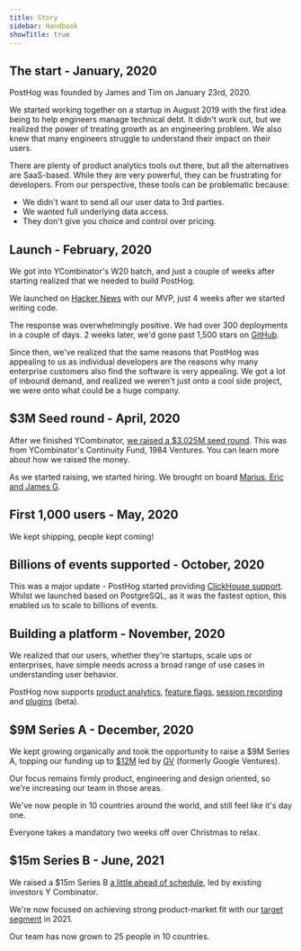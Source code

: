 ```yaml
---
title: Story
sidebar: Handbook
showTitle: true
---
```


## The start - January, 2020

PostHog was founded by James and Tim on January 23rd, 2020.

We started working together on a startup in August 2019 with the first idea being to help engineers manage technical debt. It didn't work out, but we realized the power of treating growth as an engineering problem. We also knew that many engineers struggle to understand their impact on their users.

There are plenty of product analytics tools out there, but all the alternatives are SaaS-based. While they are very powerful, they can be frustrating for developers. From our perspective, these tools can be problematic because:

* We didn't want to send all our user data to 3rd parties.
* We wanted full underlying data access.
* They don't give you choice and control over pricing.

## Launch - February, 2020

We got into YCombinator's W20 batch, and just a couple of weeks after starting realized that we needed to build PostHog.

We launched on [Hacker News](https://news.ycombinator.com/item?id=22376732) with our MVP, just 4 weeks after we started writing code.

The response was overwhelmingly positive. We had over 300 deployments in a couple of days. 2 weeks later, we'd gone past 1,500 stars on [GitHub](https://github.com/PostHog/posthog).

Since then, we've realized that the same reasons that PostHog was appealing to us as individual developers are the reasons why many enterprise customers also find the software is very appealing. We got a lot of inbound demand, and realized we weren't just onto a cool side project, we were onto what could be a huge company.

## \$3M Seed round - April, 2020

After we finished YCombinator, [we raised a \$3.025M seed round](../../blog/raising-3m-for-os). This was from YCombinator's Continuity Fund, 1984 Ventures. You can learn more about how we raised the money.

As we started raising, we started hiring. We brought on board [Marius, Eric and James G](../../handbook/company/team).

## First 1,000 users - May, 2020

We kept shipping, people kept coming!

## Billions of events supported - October, 2020

This was a major update - PostHog started providing [ClickHouse support](../../blog/the-posthog-array-1-15-0#clickhouse-). Whilst we launched based on PostgreSQL, as it was the fastest option, this enabled us to scale to billions of events.

## Building a platform - November, 2020

We realized that our users, whether they're startups, scale ups or enterprises, have simple needs across a broad range of use cases in understanding user behavior.

PostHog now supports [product analytics](../../product-features/trends), [feature flags](../../product-features/feature-flags), [session recording](../../product-features/session-recording) and [plugins](../../product-features/plugins) (beta).

## $9M Series A - December, 2020

We kept growing organically and took the opportunity to raise a \$9M Series A, topping our funding up to [$12M](../../blog/posthog-announces-9-million-dollar-series-A) led by [GV](https://www.gv.com/) (formerly Google Ventures).

Our focus remains firmly product, engineering and design oriented, so we're increasing our team in those areas.

We've now people in 10 countries around the world, and still feel like it's day one.

Everyone takes a mandatory two weeks off over Christmas to relax.

## $15m Series B - June, 2021

We raised a $15m Series B [a little ahead of schedule](../../blog/why-we-raised-a-15m-series-b-ahead-of-schedule), led by existing investors Y Combinator. 

We're now focused on achieving strong product-market fit with our [target segment](../../handbook/strategy/strategy#target-audience-for-2021) in 2021. 

Our team has now grown to 25 people in 10 countries. 

